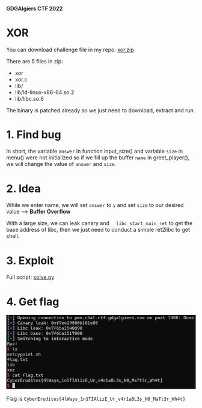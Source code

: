 #### GDGAlgiers CTF 2022
# XOR

You can download challenge file in my repo: [xor.zip](xor.zip)

There are 5 files in zip:
- xor
- xor.c
- lib/
- lib/ld-linux-x86-64.so.2
- lib/libc.so.6

The binary is patched already so we just need to download, extract and run.

# 1. Find bug

In short, the variable `answer` in function input_size() and variable `size` in menu() were not initialized so if we fill up the buffer `name` in greet_player(), we will change the value of `answer` and `size`.

# 2. Idea

While we enter name, we will set `answer` to `y` and set `size` to our desired value --> **Buffer Overflow**

With a large size, we can leak canary and `__libc_start_main_ret` to get the base address of libc, then we just need to conduct a simple ret2libc to get shell.

# 3. Exploit

Full script: [solve.py](solve.py)

# 4. Get flag

![get-flag.png](images/get-flag.png)

Flag is `CyberErudites{4lWays_1n1TIAlizE_Ur_v4r1aBL3s_N0_MaTt3r_Wh4t}`